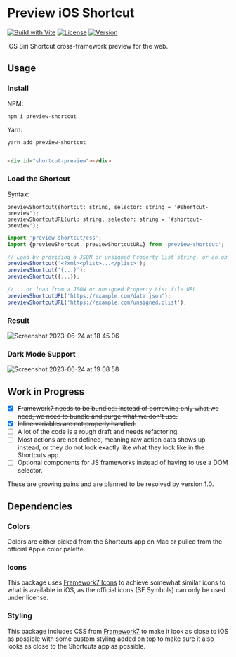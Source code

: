 # Preview iOS Shortcut

[![Build with Vite](https://github.com/electrikmilk/preview-shortcut/actions/workflows/vite.yml/badge.svg)](https://github.com/electrikmilk/preview-shortcut/actions/workflows/vite.yml)
[![License](https://img.shields.io/github/license/electrikmilk/preview-shortcut)](https://github.com/electrikmilk/preview-shortcut/blob/main/LICENSE)
[![Version](https://img.shields.io/npm/v/preview-shortcut)](https://www.npmjs.com/package/preview-shortcut)

iOS Siri Shortcut cross-framework preview for the web.

## Usage

### Install

NPM:

```console
npm i preview-shortcut
```

Yarn:

```console
yarn add preview-shortcut
```

[//]: # (Preview Shortcut JSON data using the `previewShortcut&#40;data&#41;` function.)

```html

<div id="shortcut-preview"></div>
```

### Load the Shortcut

Syntax:

```
previewShortcut(shortcut: string, selector: string = '#shortcut-preview');
previewShortcutURL(url: string, selector: string = '#shortcut-preview');
```

```javascript
import 'preview-shortcut/css';
import {previewShortcut, previewShortcutURL} from 'preview-shortcut';

// Load by providing a JSON or unsigned Property List string, or an object.
previewShortcut('<?xml><plist>...</plist>');
previewShortcut('{...}');
previewShortcut({...});

// ...or load from a JSON or unsigned Property List file URL.
previewShortcutURL('https://example.com/data.json');
previewShortcutURL('https://example.com/unsigned.plist');
```

### Result

![Screenshot 2023-06-24 at 18 45 06](https://github.com/electrikmilk/preview-shortcut/assets/4368524/1e25efc8-7914-4891-b8af-44a271586989)

### Dark Mode Support

![Screenshot 2023-06-24 at 19 08 58](https://github.com/electrikmilk/preview-shortcut/assets/4368524/940b069d-2b9f-4dc4-9785-0b6e407c30c6)

## Work in Progress

- [x] ~~Framework7 needs to be bundled: instead of borrowing only what we need, we need to bundle and purge what we
  don't use.~~
- [x] ~~Inline variables are not properly handled.~~
- [ ] A lot of the code is a rough draft and needs refactoring.
- [ ] Most actions are not defined, meaning raw action data shows up instead, or they do not look exactly like what they
  look like in the Shortcuts app.
- [ ] Optional components for JS frameworks instead of having to use a DOM selector.

These are growing pains and are planned to be resolved by version 1.0.

## Dependencies

### Colors

Colors are either picked from the Shortcuts app on Mac or pulled from the official Apple color palette.

### Icons

This package uses [Framework7 Icons](https://framework7.io/icons/) to achieve somewhat similar icons to what is
available in iOS, as the official icons (SF Symbols) can only be used under license.

### Styling

This package includes CSS from [Framework7](https://github.com/framework7io/framework7) to make it look as close to iOS
as possible with some custom styling added on top to make sure it also looks as close to the Shortcuts app as possible.

